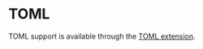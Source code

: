 # TOML

TOML support is available through the [TOML extension](https://github.com/zed-industries/zed/tree/main/extensions/toml).
